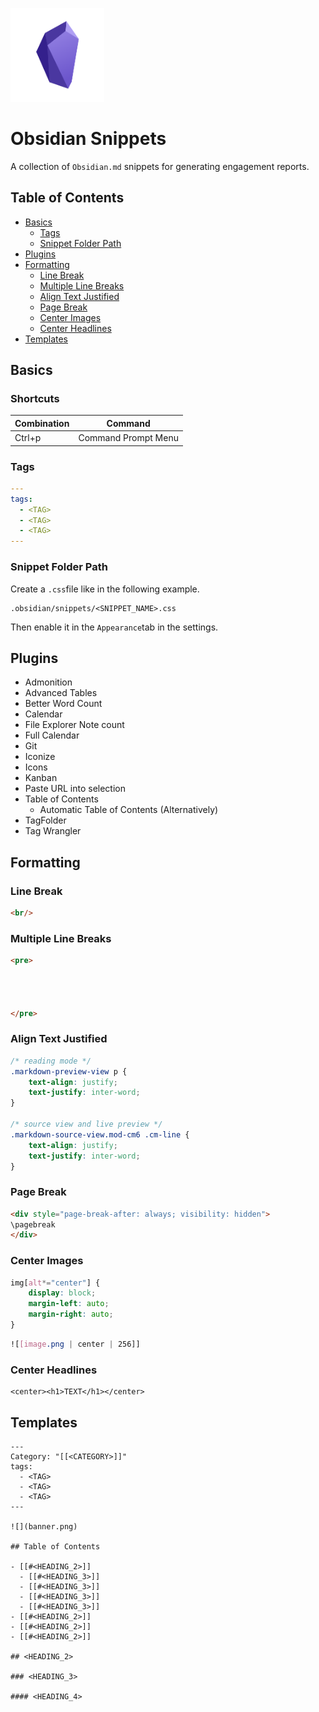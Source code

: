 <p align="left">
  <img width="150" height="150" src="images/obsidian.png">
</p>

# Obsidian Snippets

A collection of `Obsidian.md` snippets for generating engagement reports.

## Table of Contents

- [Basics](#basics)
	- [Tags](#tags)
	- [Snippet Folder Path](#snippet-folder-path)
- [Plugins](#plugins)
- [Formatting](#formatting)
	- [Line Break](#line-break)
	- [Multiple Line Breaks](#multiple-line-breaks)
	- [Align Text Justified](#align-text-justified)
	- [Page Break](#page-break)
 	- [Center Images](#center-images)
  	- [Center Headlines](#center-headlines)
 - [Templates](#templates)

## Basics

### Shortcuts

| Combination | Command |
| --- | --- |
| Ctrl+p | Command Prompt Menu |

### Tags

```yaml
---
tags:
  - <TAG>
  - <TAG>
  - <TAG>
---
```

### Snippet Folder Path

Create a `.css`file like in the following example.

```console
.obsidian/snippets/<SNIPPET_NAME>.css
```

Then enable it in the `Appearance`tab in the settings.

## Plugins

* Admonition
* Advanced Tables
* Better Word Count
* Calendar
* File Explorer Note count
* Full Calendar
* Git
* Iconize
* Icons
* Kanban
* Paste URL into selection
* Table of Contents
	* Automatic Table of Contents (Alternatively)
* TagFolder
* Tag Wrangler

## Formatting

### Line Break

```html
<br/>
```

### Multiple Line Breaks

```html
<pre>




</pre>
```

### Align Text Justified

```css
/* reading mode */
.markdown-preview-view p {
	text-align: justify;
	text-justify: inter-word;	
}

/* source view and live preview */
.markdown-source-view.mod-cm6 .cm-line {
	text-align: justify;
	text-justify: inter-word;	
}
```

### Page Break

```html
<div style="page-break-after: always; visibility: hidden">
\pagebreak
</div>
```

### Center Images

```css
img[alt*="center"] {
    display: block;
    margin-left: auto;
    margin-right: auto;
}
```

```css
![[image.png | center | 256]]
```

### Center Headlines

```console
<center><h1>TEXT</h1></center>
```

## Templates

```console
---
Category: "[[<CATEGORY>]]"
tags:
  - <TAG>
  - <TAG>
  - <TAG>
---

![](banner.png)

## Table of Contents

- [[#<HEADING_2>]]
  - [[#<HEADING_3>]]
  - [[#<HEADING_3>]]
  - [[#<HEADING_3>]]
  - [[#<HEADING_3>]]
- [[#<HEADING_2>]]
- [[#<HEADING_2>]]
- [[#<HEADING_2>]]

## <HEADING_2>

### <HEADING_3>

#### <HEADING_4>
```
